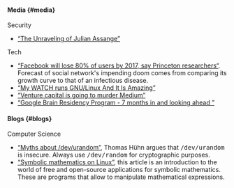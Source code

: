 #### Media {#media}
Security
* [“The Unraveling of Julian Assange”](https://www.bloomberg.com/view/articles/2017-01-06/the-unraveling-of-julian-assange)

Tech
* [“Facebook will lose 80% of users by 2017, say Princeton researchers“](https://www.theguardian.com/technology/2014/jan/22/facebook-princeton-researchers-infectious-disease). Forecast of social network's impending doom comes from comparing its growth curve to that of an infectious disease.
* [“My WATCH runs GNU/Linux And It Is Amazing”](https://learntemail.sam.today/blog/my-watch-runs-gnu-linux-and-it-is-amazing/)
* [“Venture capital is going to murder Medium”](https://m.signalvnoise.com/venture-capital-is-going-to-murder-medium-656cbccf4829)
* [“Google Brain Residency Program - 7 months in and looking ahead ”](https://research.googleblog.com/2017/01/google-brain-residency-program-7-months_5.html)

#### Blogs {#blogs}
Computer Science
* [“Myths about /dev/urandom”](http://www.2uo.de/myths-about-urandom), Thomas Hühn argues that <tt>/dev/urandom</tt> is insecure. Always use <tt>/dev/random</tt> for cryptographic purposes.
* [“Symbolic mathematics on Linux”](https://lwn.net/SubscriberLink/710537/31440d3205ea5d83/), this article is an introduction to the world of free and open-source applications for symbolic mathematics. These are programs that allow to manipulate mathematical expressions.